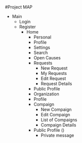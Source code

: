 #Project MAP
+ Main 
   - Login
   - Register 
     - Home
       - Personal 
        - Profile
        - Settings
        - Search
        - Open Causes 
        - Requests
            - New Request 
            - My Requests 
            - Edit Request
            - Request Details
        - Public Profile
       - Organization
        - Profile
        - Compaign
          - New Compaign
          - Edit Compaign
          - List of Compaigns
          - Compaign Details
        - Public Profile ()
          - Private message     